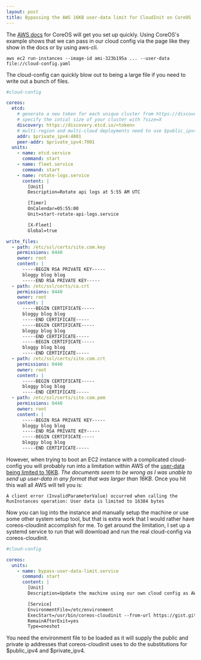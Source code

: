 ```yaml
---
layout: post
title: Bypassing the AWS 16KB user-data limit for CloudInit on CoreOS
---
```


The [AWS docs](https://coreos.com/docs/running-coreos/cloud-providers/ec2/#cloud-config) for CoreOS will get you set up quickly. Using CoreOS's example shows that we can pass in our cloud config via the page like they show in the docs or by using aws-cli.  

``` shell
aws ec2 run-instances --image-id ami-323b195a ... --user-data file://cloud-config.yaml
```

The cloud-config can quickly blow out to being a large file if you need to write out a bunch of files.

``` yaml
#cloud-config

coreos:
  etcd:
    # generate a new token for each unique cluster from https://discovery.etcd.io/new?size=3
    # specify the intial size of your cluster with ?size=X
    discovery: https://discovery.etcd.io/<token>
    # multi-region and multi-cloud deployments need to use $public_ipv4
    addr: $private_ipv4:4001
    peer-addr: $private_ipv4:7001
  units:
    - name: etcd.service
      command: start
    - name: fleet.service
      command: start
    - name: rotate-logs.service
      content: |
        [Unit]
        Description=Rotate api logs at 5:55 AM UTC

        [Timer]
        OnCalendar=05:55:00
        Unit=start-rotate-api-logs.service

        [X-Fleet]
        Global=true

write_files:
  - path: /etc/ssl/certs/site.com.key
    permissions: 0440
    owner: root
    content: |
      -----BEGIN RSA PRIVATE KEY-----
      bloggy blog blog
      -----END RSA PRIVATE KEY-----
  - path: /etc/ssl/certs/ca.crt
    permissions: 0440
    owner: root
    content: |
      -----BEGIN CERTIFICATE-----
      bloggy blog blog
      -----END CERTIFICATE-----
      -----BEGIN CERTIFICATE-----
      bloggy blog blog
      -----END CERTIFICATE-----
      -----BEGIN CERTIFICATE-----
      bloggy blog blog
      -----END CERTIFICATE-----
  - path: /etc/ssl/certs/site.com.crt
    permissions: 0440
    owner: root
    content: |
      -----BEGIN CERTIFICATE-----
      bloggy blog blog
      -----END CERTIFICATE-----
  - path: /etc/ssl/certs/site.com.pem
    permissions: 0440
    owner: root
    content: |
      -----BEGIN RSA PRIVATE KEY-----
      bloggy blog blog
      -----END RSA PRIVATE KEY-----
      -----BEGIN CERTIFICATE-----
      bloggy blog blog
      -----END CERTIFICATE-----


```

However, when trying to boot an EC2 instance with a complicated cloud-config you will probably run into a limitation within AWS of the [user-data being limited to 16KB](http://docs.aws.amazon.com/AWSEC2/latest/UserGuide/ec2-instance-metadata.html).  _The documents seem to be wrong as I was unable to send up user-data in any format that was larger than 16KB._ Once you hit this wall all AWS will tell you is:

```
A client error (InvalidParameterValue) occurred when calling the RunInstances operation: User data is limited to 16384 bytes
```

Now you can log into the instance and manually setup the machine or use some other system setup tool, but that is extra work that I would rather have coreos-cloudinit accomplish for me. To get around the limitation, I set up a systemd service to run that will download and run the real cloud-config via coreos-cloudinit.

``` yaml
#cloud-config

coreos:
  units:
    - name: bypass-user-data-limit.service
      command: start
      content: |
        [Unit]
        Description=Update the machine using our own cloud config as AWS user-data sucks

        [Service]
        EnvironmentFile=/etc/environment
        ExecStart=/usr/bin/coreos-cloudinit --from-url https://gist.github.com/KnownSubset/0b4569f401879b8c29df/raw/921e5b5f7882202ee5cf56e4875576f9409db6fd/default-cloud-config.yaml
        RemainAfterExit=yes
        Type=oneshot

```

You need the environment file to be loaded as it will supply the public and private ip addresses that coreos-cloudinit uses to do the substitutions for $public_ipv4 and $private_ipv4.
